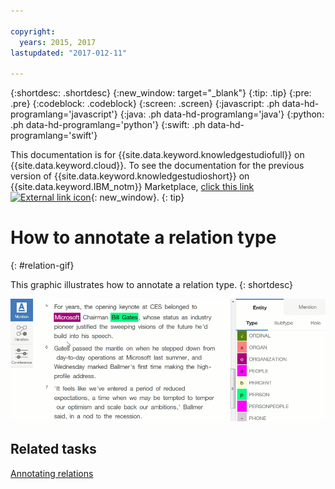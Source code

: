 ```yaml
---

copyright:
  years: 2015, 2017
lastupdated: "2017-012-11"

---
```


{:shortdesc: .shortdesc}
{:new_window: target="_blank"}
{:tip: .tip}
{:pre: .pre}
{:codeblock: .codeblock}
{:screen: .screen}
{:javascript: .ph data-hd-programlang='javascript'}
{:java: .ph data-hd-programlang='java'}
{:python: .ph data-hd-programlang='python'}
{:swift: .ph data-hd-programlang='swift'}

This documentation is for {{site.data.keyword.knowledgestudiofull}} on {{site.data.keyword.cloud}}. To see the documentation for the previous version of {{site.data.keyword.knowledgestudioshort}} on {{site.data.keyword.IBM_notm}} Marketplace, [click this link ![External link icon](../../icons/launch-glyph.svg "External link icon")](https://console.bluemix.net/docs/services/knowledge-studio/relation-gif.html){: new_window}.
{: tip}

# How to annotate a relation type
{: #relation-gif}

This graphic illustrates how to annotate a relation type.
{: shortdesc}

![Shows the user select Microsoft and Bill Gates, and then define a relation type of employedBy between the two entity types.](images/annotate-rel.gif)

## Related tasks

[Annotating relations](/docs/services/watson-knowledge-studio/user-guide.html#wks_harelation)
